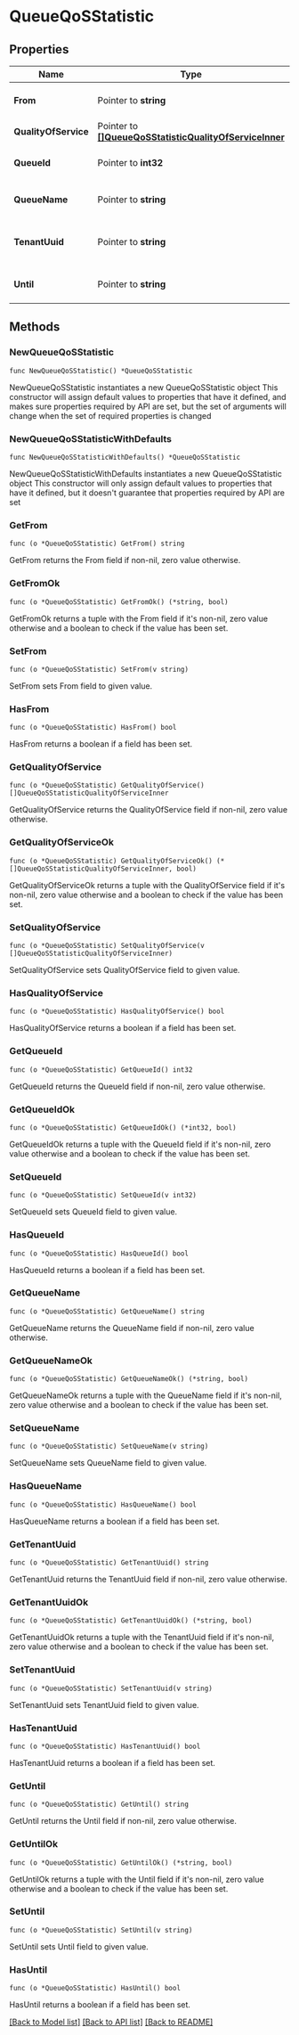 # QueueQoSStatistic

## Properties

Name | Type | Description | Notes
------------ | ------------- | ------------- | -------------
**From** | Pointer to **string** | Start of the statistic interval. | [optional]
**QualityOfService** | Pointer to [**[]QueueQoSStatisticQualityOfServiceInner**](QueueQoSStatisticQualityOfServiceInner.md) |  | [optional]
**QueueId** | Pointer to **int32** | ID of the corresponding queue. | [optional]
**QueueName** | Pointer to **string** | Name of the corresponding queue. | [optional]
**TenantUuid** | Pointer to **string** | Tenant UUID of the corresponding queue. | [optional]
**Until** | Pointer to **string** | End of the statistic interval. | [optional]

## Methods

### NewQueueQoSStatistic

`func NewQueueQoSStatistic() *QueueQoSStatistic`

NewQueueQoSStatistic instantiates a new QueueQoSStatistic object
This constructor will assign default values to properties that have it defined,
and makes sure properties required by API are set, but the set of arguments
will change when the set of required properties is changed

### NewQueueQoSStatisticWithDefaults

`func NewQueueQoSStatisticWithDefaults() *QueueQoSStatistic`

NewQueueQoSStatisticWithDefaults instantiates a new QueueQoSStatistic object
This constructor will only assign default values to properties that have it defined,
but it doesn't guarantee that properties required by API are set

### GetFrom

`func (o *QueueQoSStatistic) GetFrom() string`

GetFrom returns the From field if non-nil, zero value otherwise.

### GetFromOk

`func (o *QueueQoSStatistic) GetFromOk() (*string, bool)`

GetFromOk returns a tuple with the From field if it's non-nil, zero value otherwise
and a boolean to check if the value has been set.

### SetFrom

`func (o *QueueQoSStatistic) SetFrom(v string)`

SetFrom sets From field to given value.

### HasFrom

`func (o *QueueQoSStatistic) HasFrom() bool`

HasFrom returns a boolean if a field has been set.

### GetQualityOfService

`func (o *QueueQoSStatistic) GetQualityOfService() []QueueQoSStatisticQualityOfServiceInner`

GetQualityOfService returns the QualityOfService field if non-nil, zero value otherwise.

### GetQualityOfServiceOk

`func (o *QueueQoSStatistic) GetQualityOfServiceOk() (*[]QueueQoSStatisticQualityOfServiceInner, bool)`

GetQualityOfServiceOk returns a tuple with the QualityOfService field if it's non-nil, zero value otherwise
and a boolean to check if the value has been set.

### SetQualityOfService

`func (o *QueueQoSStatistic) SetQualityOfService(v []QueueQoSStatisticQualityOfServiceInner)`

SetQualityOfService sets QualityOfService field to given value.

### HasQualityOfService

`func (o *QueueQoSStatistic) HasQualityOfService() bool`

HasQualityOfService returns a boolean if a field has been set.

### GetQueueId

`func (o *QueueQoSStatistic) GetQueueId() int32`

GetQueueId returns the QueueId field if non-nil, zero value otherwise.

### GetQueueIdOk

`func (o *QueueQoSStatistic) GetQueueIdOk() (*int32, bool)`

GetQueueIdOk returns a tuple with the QueueId field if it's non-nil, zero value otherwise
and a boolean to check if the value has been set.

### SetQueueId

`func (o *QueueQoSStatistic) SetQueueId(v int32)`

SetQueueId sets QueueId field to given value.

### HasQueueId

`func (o *QueueQoSStatistic) HasQueueId() bool`

HasQueueId returns a boolean if a field has been set.

### GetQueueName

`func (o *QueueQoSStatistic) GetQueueName() string`

GetQueueName returns the QueueName field if non-nil, zero value otherwise.

### GetQueueNameOk

`func (o *QueueQoSStatistic) GetQueueNameOk() (*string, bool)`

GetQueueNameOk returns a tuple with the QueueName field if it's non-nil, zero value otherwise
and a boolean to check if the value has been set.

### SetQueueName

`func (o *QueueQoSStatistic) SetQueueName(v string)`

SetQueueName sets QueueName field to given value.

### HasQueueName

`func (o *QueueQoSStatistic) HasQueueName() bool`

HasQueueName returns a boolean if a field has been set.

### GetTenantUuid

`func (o *QueueQoSStatistic) GetTenantUuid() string`

GetTenantUuid returns the TenantUuid field if non-nil, zero value otherwise.

### GetTenantUuidOk

`func (o *QueueQoSStatistic) GetTenantUuidOk() (*string, bool)`

GetTenantUuidOk returns a tuple with the TenantUuid field if it's non-nil, zero value otherwise
and a boolean to check if the value has been set.

### SetTenantUuid

`func (o *QueueQoSStatistic) SetTenantUuid(v string)`

SetTenantUuid sets TenantUuid field to given value.

### HasTenantUuid

`func (o *QueueQoSStatistic) HasTenantUuid() bool`

HasTenantUuid returns a boolean if a field has been set.

### GetUntil

`func (o *QueueQoSStatistic) GetUntil() string`

GetUntil returns the Until field if non-nil, zero value otherwise.

### GetUntilOk

`func (o *QueueQoSStatistic) GetUntilOk() (*string, bool)`

GetUntilOk returns a tuple with the Until field if it's non-nil, zero value otherwise
and a boolean to check if the value has been set.

### SetUntil

`func (o *QueueQoSStatistic) SetUntil(v string)`

SetUntil sets Until field to given value.

### HasUntil

`func (o *QueueQoSStatistic) HasUntil() bool`

HasUntil returns a boolean if a field has been set.

[[Back to Model list]](../README.md#documentation-for-models) [[Back to API list]](../README.md#documentation-for-api-endpoints) [[Back to README]](../README.md)

